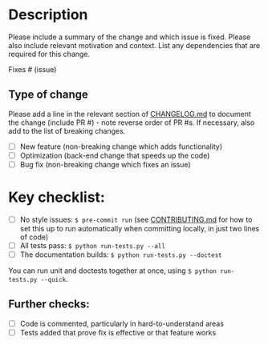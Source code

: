 # Description

Please include a summary of the change and which issue is fixed. Please also include relevant motivation and context. List any dependencies that are required for this change.

Fixes # (issue)

## Type of change

Please add a line in the relevant section of [CHANGELOG.md](https://github.com/pybamm-team/PyBaMM/blob/develop/CHANGELOG.md) to document the change (include PR #) - note reverse order of PR #s. If necessary, also add to the list of breaking changes.

- [ ] New feature (non-breaking change which adds functionality)
- [ ] Optimization (back-end change that speeds up the code)
- [ ] Bug fix (non-breaking change which fixes an issue)

# Key checklist:

- [ ] No style issues: `$ pre-commit run` (see [CONTRIBUTING.md](https://github.com/pybamm-team/PyBaMM/blob/develop/CONTRIBUTING.md#installing-and-using-pre-commit) for how to set this up to run automatically when committing locally, in just two lines of code)
- [ ] All tests pass: `$ python run-tests.py --all`
- [ ] The documentation builds: `$ python run-tests.py --doctest`

You can run unit and doctests together at once, using `$ python run-tests.py --quick`.

## Further checks:

- [ ] Code is commented, particularly in hard-to-understand areas
- [ ] Tests added that prove fix is effective or that feature works
